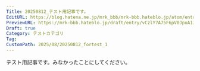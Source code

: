 ```yaml
---
Title: 20250812_テスト用記事です。
EditURL: https://blog.hatena.ne.jp/mrk_bbb/mrk-bbb.hateblo.jp/atom/entry/6802418398542513446
PreviewURL: https://mrk-bbb.hateblo.jp/draft/entry/vCzlY7A75F6pV0JpuA1JNsntyKY
Draft: true
Category: テストカテゴリ
Tag: 
CustomPath: 2025/08/20250812_fortest_1
---
```


テスト用記事です。みなかったことにしてください。